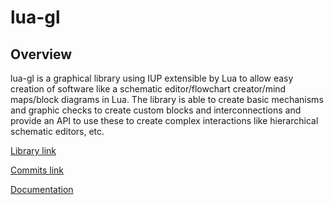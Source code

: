 # lua-gl

## Overview

lua-gl is a graphical library using IUP extensible by Lua to allow easy creation of software like a schematic editor/flowchart creator/mind maps/block diagrams in Lua. The library is able to create basic mechanisms and graphic checks to create custom blocks and interconnections and provide an API to use these to create complex interactions like hierarchical schematic editors, etc.

[Library link](https://github.com/Deepak123bharat/lua-gl)

[Commits link](https://github.com/Deepak123bharat/lua-gl/commits/master)

[Documentation](https://github.com/Deepak123bharat/lua-gl/wiki/Documentation)
